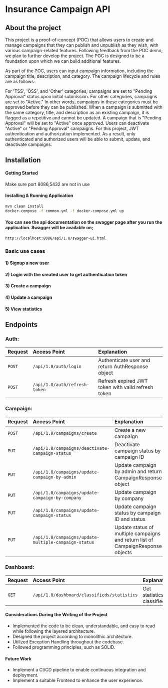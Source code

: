 # Insurance Campaign API

## About the project
This project is a proof-of-concept (POC) that allows users to create and manage campaigns that they can publish and unpublish as they wish, with various campaign-related features. Following feedback from the POC demo, we plan to further develop the project. The POC is designed to be a foundation upon which we can build additional features.

As part of the POC, users can input campaign information, including the campaign title, description, and category. The campaign lifecycle and rules are as follows:

For 'TSS', 'ÖSS', and 'Other' categories, campaigns are set to "Pending Approval" status upon initial submission. For other categories, campaigns are set to "Active." In other words, campaigns in these categories must be approved before they can be published.
When a campaign is submitted with the same category, title, and description as an existing campaign, it is flagged as a repetitive and cannot be updated.
A campaign that is "Pending Approval" will be set to "Active" once approved. 
Users can deactivate "Active" or "Pending Approval" campaigns.
For this project,  JWT authentication and authorization implemented. As a result, only authenticated and authorized users will be able to submit, update, and deactivate campaigns.







## Installation

#### Getting Started
Make sure port 8086,5432 are not in use
#### Installing & Running Application

```bash
mvn clean install
docker-compose -f common.yml -f docker-compose.yml up
```

#### You can see the api documentation on the swagger page after you run the application. Swagger will be available on;

```bash
http://localhost:8086/api/1.0/swagger-ui.html
```

### Basic use cases
#### 1) Signup a new user
#### 2) Login with the created user to get authentication token
#### 3) Create a campaign
#### 4) Update a campaign
#### 5) View statistics

## Endpoints
### Auth:

| Request | Access Point | Explanation                |
| :-------- | :------- | :------------------------- |
| `POST` | `/api/1.0/auth/login` | Authenticate user and return AuthResponse object |
| `POST` | `/api/1.0/auth/refresh-token` | Refresh expired JWT token with valid refresh token |

### Campaign:

| Request | Access Point | Explanation                |
| :-------- | :------- | :------------------------- |
| `POST` | `/api/1.0/campaigns/create` | Create a new campaign |
| `PUT` | `/api/1.0/campaigns/deactivate-campaign-status` | Deactivate campaign status by campaign ID |
| `PUT` | `/api/1.0/campaigns/update-campaign-by-admin` | Update campaign by admin and return CampaignResponse object |
| `PUT` | `/api/1.0/campaigns/update-campaign-by-company` | Update campaign by company |
| `PUT` | `/api/1.0/campaigns/update-campaign-status` | Update campaign status by campaign ID and status |
| `PUT` | `/api/1.0/campaigns/update-multiple-campaign-status` | Update status of multiple campaigns and return list of CampaignResponse objects |

### Dashboard:

| Request | Access Point | Explanation                |
| :-------- | :------- | :------------------------- |
| `GET` | `/api/1.0/dashboard/classifieds/statistics` | Get statistics of classifieds |




#### Considerations During the Writing of the Project

 - Implemented the code to be clean, understandable, and easy to read while following the layered architecture.
 - Designed the project according to monolithic architecture.
 - Utilized Exception Handling throughout the codebase.
 - Followed programming principles, such as SOLID.

#### Future Work
- Implement a CI/CD pipeline to enable continuous integration and deployment.
- Implement a suitable Frontend to enhance the user experience.


